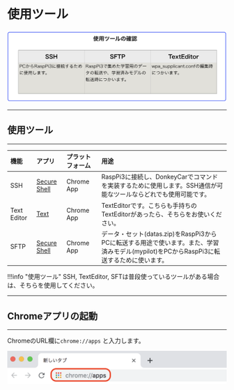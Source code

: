 # 使用ツール　

![](./img/tools001.png)

<hr>

## 使用ツール

<hr>


|機能|アプリ|プラットフォーム|用途|
|:--|:--|:--|:--|
|SSH|[Secure Shell](https://chrome.google.com/webstore/detail/secure-shell-app/pnhechapfaindjhompbnflcldabbghjo?hl=ja)|Chrome App|RaspPi3に接続し、DonkeyCarでコマンドを実装するために使用します。SSH通信が可能なツールならどれでも使用可能です。|
|Text Editor|[Text](https://chrome.google.com/webstore/detail/text/mmfbcljfglbokpmkimbfghdkjmjhdgbg)|Chrome App|TextEditorです。こちらも手持ちのTextEditorがあったら、そちらをお使いください。|
|SFTP|[Secure Shell](https://chrome.google.com/webstore/detail/secure-shell-app/pnhechapfaindjhompbnflcldabbghjo?hl=ja)|Chrome App|データ・セット(datas.zip)をRaspPi3からPCに転送する用途で使います。また、学習済みモデル(mypilot)をPCからRaspPi3に転送するために使います。|

!!!info "使用ツール"
	SSH, TextEditor, SFTは普段使っているツールがある場合は、そちらを使用してください。


<hr>

## Chromeアプリの起動

<hr>

ChromeのURL欄に`chrome://apps` と入力します。

![](./img/chrome001.png)